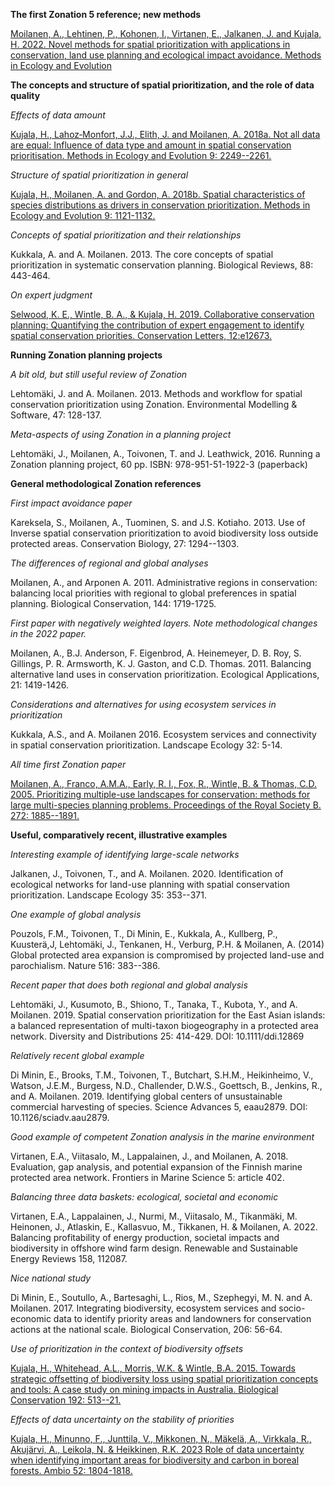 **The first Zonation 5 reference; new methods**

[Moilanen, A., Lehtinen, P., Kohonen, I., Virtanen, E., Jalkanen, J. and Kujala, H. 2022. Novel methods for spatial prioritization with applications in conservation, land use planning and ecological impact avoidance. Methods in Ecology and Evolution](https://doi.org/10.1111/2041-210X.13819)

**The concepts and structure of spatial prioritization, and the role of data quality**

*Effects of data amount*

[Kujala, H., Lahoz‐Monfort, J.J., Elith, J. and Moilanen, A. 2018a. Not all data are equal: Influence of data type and amount in spatial conservation prioritisation. Methods in Ecology and Evolution 9: 2249--2261.](https://doi.org/10.1111/2041-210X.13084)

*Structure of spatial prioritization in general*

[Kujala, H., Moilanen, A. and Gordon, A. 2018b. Spatial characteristics of species distributions as drivers in conservation prioritization. Methods in Ecology and Evolution 9: 1121-1132.](http://dx.doi.org/10.1111/2041-210X.12939)

*Concepts of spatial prioritization and their relationships*

Kukkala, A. and A. Moilanen. 2013. The core concepts of spatial prioritization in systematic conservation planning. Biological Reviews, 88: 443-464.

*On expert judgment*

[Selwood, K. E., Wintle, B. A., & Kujala, H. 2019. Collaborative conservation planning: Quantifying the contribution of expert engagement to identify spatial conservation priorities. Conservation Letters, 12:e12673.](https://doi.org/10.1111/conl.12673)

**Running Zonation planning projects**

*A bit old, but still useful review of Zonation*

Lehtomäki, J. and A. Moilanen. 2013\. Methods and workflow for spatial conservation prioritization using Zonation. Environmental Modelling & Software, 47: 128-137.

*Meta-aspects of using Zonation in a planning project*

Lehtomäki, J., Moilanen, A., Toivonen, T. and J. Leathwick, 2016. Running a Zonation planning project, 60 pp. ISBN: 978-951-51-1922-3 (paperback)

**General methodological Zonation references**

*First impact avoidance paper*

Kareksela, S., Moilanen, A., Tuominen, S. and J.S. Kotiaho. 2013. Use of Inverse spatial conservation prioritization to avoid biodiversity loss outside protected areas. Conservation Biology, 27: 1294--1303.

*The differences of regional and global analyses*

Moilanen, A., and Arponen A. 2011. Administrative regions in conservation: balancing local priorities with regional to global preferences in spatial planning. Biological Conservation, 144: 1719-1725.

*First paper with negatively weighted layers. Note methodological changes in the 2022 paper.*

Moilanen, A., B.J. Anderson, F. Eigenbrod, A. Heinemeyer, D. B. Roy, S. Gillings, P. R. Armsworth, K. J. Gaston, and C.D. Thomas. 2011. Balancing alternative land uses in conservation prioritization. Ecological Applications, 21: 1419-1426.

*Considerations and alternatives for using ecosystem services in prioritization*

Kukkala, A.S., and A. Moilanen 2016. Ecosystem services and connectivity in spatial conservation prioritization. Landscape Ecology 32: 5-14.

*All time first Zonation paper*

[Moilanen, A., Franco, A.M.A., Early, R. I., Fox, R., Wintle, B. & Thomas, C.D. 2005. Prioritizing multiple-use landscapes for conservation: methods for large multi-species planning problems. Proceedings of the Royal Society B. 272: 1885--1891.](https://doi.org/10.1098/rspb.2005.3164)

**Useful, comparatively recent, illustrative examples**

*Interesting example of identifying large-scale networks*

Jalkanen, J., Toivonen, T., and A. Moilanen. 2020. Identification of ecological networks for land-use planning with spatial conservation prioritization. Landscape Ecology 35: 353--371.

*One example of global analysis*

Pouzols, F.M., Toivonen, T., Di Minin, E., Kukkala, A., Kullberg, P., Kuusterä,J, Lehtomäki, J., Tenkanen, H., Verburg, P.H. & Moilanen, A. (2014) Global protected area expansion is compromised by projected land-use and parochialism. Nature 516: 383--386.

*Recent paper that does both regional and global analysis*

Lehtomäki, J., Kusumoto, B., Shiono, T., Tanaka, T., Kubota, Y., and A. Moilanen. 2019. Spatial conservation prioritization for the East Asian islands: a balanced representation of multi-taxon biogeography in a protected area network. Diversity and Distributions 25: 414-429. DOI: 10.1111/ddi.12869

*Relatively recent global example*

Di Minin, E., Brooks, T.M., Toivonen, T., Butchart, S.H.M., Heikinheimo, V., Watson, J.E.M., Burgess, N.D., Challender, D.W.S., Goettsch, B., Jenkins, R., and A. Moilanen. 2019. Identifying global centers of unsustainable commercial harvesting of species. Science Advances 5, eaau2879. DOI: 10.1126/sciadv.aau2879.

*Good example of competent Zonation analysis in the marine environment*

Virtanen, E.A., Viitasalo, M., Lappalainen, J., and Moilanen, A. 2018. Evaluation, gap analysis, and potential expansion of the Finnish marine protected area network. Frontiers in Marine Science 5: article 402.

*Balancing three data baskets: ecological, societal and economic*

Virtanen, E.A., Lappalainen, J., Nurmi, M., Viitasalo, M., Tikanmäki, M. Heinonen, J., Atlaskin, E., Kallasvuo, M., Tikkanen, H. & Moilanen, A. 2022. Balancing profitability of energy production, societal impacts and biodiversity in offshore wind farm design. Renewable and Sustainable Energy Reviews 158, 112087.

*Nice national study*

Di Minin, E., Soutullo, A., Bartesaghi, L., Rios, M., Szephegyi, M. N. and A. Moilanen. 2017. Integrating biodiversity, ecosystem services and socio-economic data to identify priority areas and landowners for conservation actions at the national scale. Biological Conservation, 206: 56-64.

*Use of prioritization in the context of biodiversity offsets*

[Kujala, H., Whitehead, A.L., Morris, W.K. & Wintle, B.A. 2015. Towards strategic offsetting of biodiversity loss using spatial prioritization concepts and tools: A case study on mining impacts in Australia. Biological Conservation 192: 513--21.](https://doi.org/10.1016/j.biocon.2015.08.017)

*Effects of data uncertainty on the stability of priorities*

[Kujala, H., Minunno, F., Junttila, V., Mikkonen, N., Mäkelä, A., Virkkala, R., Akujärvi, A., Leikola, N. & Heikkinen, R.K. 2023 Role of data uncertainty when identifying important areas for biodiversity and carbon in boreal forests. Ambio 52: 1804-1818.](https://doi.org/10.1007/s13280-023-01908-2)
